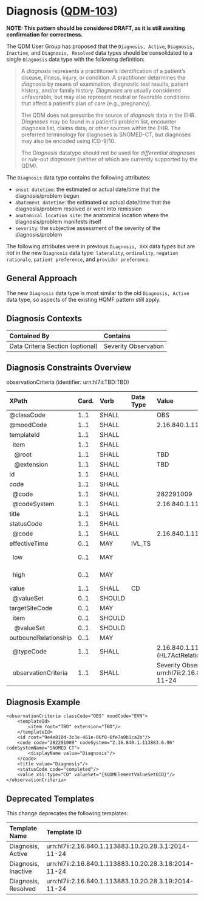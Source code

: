 Diagnosis ([QDM-103](http://jira.oncprojectracking.org/browse/QDM-103)\)
========================================================================

**NOTE: This pattern should be considered DRAFT, as it is still awaiting confirmation for correctness.**

The QDM User Group has proposed that the `Diagnosis, Active`, `Diagnosis, Inactive`, and `Diagnosis, Resolved` data types should be consolidated to a single `Diagnosis` data type with the following definition:

> A *diagnosis* represents a practitioner’s identification of a patient’s disease, illness, injury, or condition. A practitioner determines the *diagnosis* by means of examination, diagnostic test results, patient history, and/or family history. *Diagnoses* are usually considered unfavorable, but may also represent neutral or favorable conditions that affect a patient’s plan of care (e.g., pregnancy).
>
> The QDM does not prescribe the source of *diagnosis* data in the EHR. *Diagnoses* may be found in a patient’s problem list, encounter diagnosis list, claims data, or other sources within the EHR. The preferred terminology for diagnoses is SNOMED-CT, but diagnoses may also be encoded using ICD-9/10.
>
> The *Diagnosis* datatype should not be used for *differential diagnoses* or *rule-out diagnoses* (neither of which are currently supported by the QDM).

The `Diagnosis` data type contains the following attributes:

-	`onset datetime`: the estimated or actual date/time that the diagnosis/problem began
-	`abatement datetime`: the estimated or actual date/time that the diagnosis/problem resolved or went into remission
-	`anatomical location site`: the anatomical location where the diagnosis/problem manifests itself
-	`severity`: the subjective assessment of the severity of the diagnosis/problem

The following attributes were in previous `Diagnosis, XXX` data types but are *not* in the new `Diagnosis` data type: `laterality`, `ordinality`, `negation rationale`, `patient preference`, and `provider preference`.

General Approach
----------------

The new `Diagnosis` data type is most similar to the old `Diagnosis, Active` data type, so aspects of the existing HQMF pattern still apply.

Diagnosis Contexts
------------------

| Contained By                     | Contains             |
|:---------------------------------|:---------------------|
| Data Criteria Section (optional) | Severity Observation |

Diagnosis Constraints Overview
------------------------------

observationCriteria (identifier: urn:hl7ii:TBD:TBD)

| XPath                      | Card. | Verb   | Data Type | Value                                                                                  | QDM Attribute                       |
|:---------------------------|:------|:-------|:----------|:---------------------------------------------------------------------------------------|:------------------------------------|
| @classCode                 | 1..1  | SHALL  |           | OBS                                                                                    |                                     |
| @moodCode                  | 1..1  | SHALL  |           | 2.16.840.1.113883.5.1001 (ActMood) = EVN                                               |                                     |
| templateId                 | 1..1  | SHALL  |           |                                                                                        |                                     |
| &nbsp; item                | 1..1  | SHALL  |           |                                                                                        |                                     |
| &nbsp;&nbsp; @root         | 1..1  | SHALL  |           | TBD                                                                                    |                                     |
| &nbsp;&nbsp; @extension    | 1..1  | SHALL  |           | TBD                                                                                    |                                     |
| id                         | 1..1  | SHALL  |           |                                                                                        |                                     |
| code                       | 1..1  | SHALL  |           |                                                                                        |                                     |
| &nbsp; @code               | 1..1  | SHALL  |           | 282291009                                                                              |                                     |
| &nbsp; @codeSystem         | 1..1  | SHALL  |           | 2.16.840.1.113883.6.96 (SNOMED CT)                                                     |                                     |
| title                      | 1..1  | SHALL  |           |                                                                                        |                                     |
| statusCode                 | 1..1  | SHALL  |           |                                                                                        |                                     |
| &nbsp; @code               | 1..1  | SHALL  |           | 2.16.840.1.113883.5.14 (ActStatus) = completed                                         |                                     |
| effectiveTime              | 0..1  | MAY    | IVL_TS    |                                                                                        |                                     |
| &nbsp; low                 | 0..1  | MAY    |           |                                                                                        | onset datetime *(default start)*    |
| &nbsp; high                | 0..1  | MAY    |           |                                                                                        | abatement datetime *(default stop)* |
| value                      | 1..1  | SHALL  | CD        |                                                                                        |                                     |
| &nbsp; @valueSet           | 0..1  | SHOULD |           |                                                                                        | {$QDMElementValueSetOID}            |
| targetSiteCode             | 0..1  | MAY    |           |                                                                                        |                                     |
| &nbsp; item                | 0..1  | SHOULD |           |                                                                                        |                                     |
| &nbsp;&nbsp; @valueSet     | 0..1  | SHOULD |           |                                                                                        | anatomical location site            |
| outboundRelationship       | 0..1  | MAY    |           |                                                                                        |                                     |
| &nbsp; @typeCode           | 1..1  | SHALL  |           | 2.16.840.1.113883.5.1002 (HL7ActRelationshipType) = REFR                               |                                     |
| &nbsp; observationCriteria | 1..1  | SHALL  |           | Severity Observation (identifier: urn:hl7ii:2.16.840.1.113883.10.20.28.3.93:2014-11-24 | severity                            |

Diagnosis Example
-----------------

```
<observationCriteria classCode="OBS" moodCode="EVN">
    <templateId>
        <item root="TBD" extension="TBD"/>
    </templateId>
    <id root="9e4e810d-3c3e-461e-86f8-6fe7a0b1ca2b"/>
    <code code="282291009" codeSystem="2.16.840.1.113883.6.96" codeSystemName="SNOMED CT">
        <displayName value="Diagnosis"/>
    </code>
    <title value="Diagnosis"/>
    <statusCode code="completed"/>
    <value xsi:type="CD" valueSet="{$QDMElementValueSetOID}"/>
</observationCriteria>
```

Deprecated Templates
--------------------

This change deprecates the following templates:

| Template Name       | Template ID                                          |
|:--------------------|:-----------------------------------------------------|
| Diagnosis, Active   | urn:hl7ii:2.16.840.1.113883.10.20.28.3.1:2014-11-24  |
| Diagnosis, Inactive | urn:hl7ii:2.16.840.1.113883.10.20.28.3.18:2014-11-24 |
| Diagnosis, Resolved | urn:hl7ii:2.16.840.1.113883.10.20.28.3.19:2014-11-24 |
